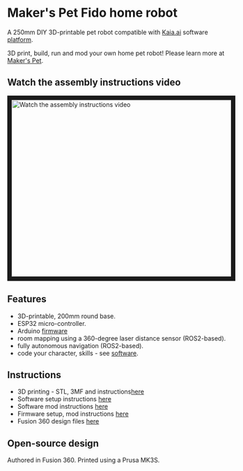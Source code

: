 # Maker's Pet Fido home robot

A 250mm DIY 3D-printable pet robot compatible with [Kaia.ai](https://kaia.ai) software [platform](https://github.com/kaiaai/).

3D print, build, run and mod your own home pet robot! Please learn more at [Maker's Pet](https://makerspet.com).

## Watch the assembly instructions video
<a href="http://www.youtube.com/watch?feature=player_embedded&v=WPB2B1DPf_s" target="_blank">
 <img src="http://img.youtube.com/vi/WPB2B1DPf_s/maxresdefault.jpg" alt="Watch the assembly instructions video" width="720" height="405" border="10" />
</a>

## Features
- 3D-printable, 200mm round base.
- ESP32 micro-controller.
- Arduino [firmware](https://github.com/makerspet/makerspet_fido/firmware)
- room mapping using a 360-degree laser distance sensor (ROS2-based).
- fully autonomous navigation (ROS2-based).
- code your character, skills - see [software](https://kaia.ai).

## Instructions
- 3D printing - STL, 3MF and instructions[here](https://github.com/makerspet/makerspet_fido/hardware/)
- Software setup instructions [here](https://github.com/makerspet/makerspet_fido/config)
- Software mod instructions [here](https://github.com/makerspet/makerspet_fido/urdf)
- Firmware setup, mod instructions [here](https://github.com/makerspet/makerspet_fido/firmware/)
- Fusion 360 design files [here](https://github.com/makerspet/makerspet_fido/hardware/fusion360)

## Open-source design
Authored in Fusion 360. Printed using a Prusa MK3S.
